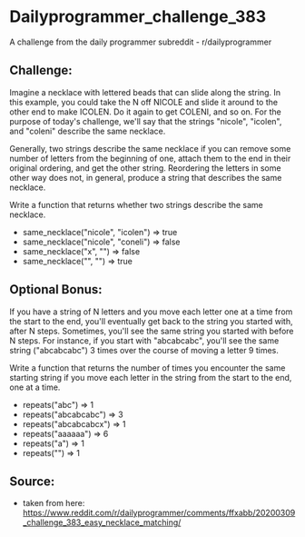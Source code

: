 # Dailyprogrammer_challenge_383
A challenge from the daily programmer subreddit - r/dailyprogrammer

## Challenge:

Imagine a necklace with lettered beads that can slide along the string. In this example, you could take the N off NICOLE and slide it around to the other end to make ICOLEN. Do it again to get COLENI, and so on. For the purpose of today's challenge, we'll say that the strings "nicole", "icolen", and "coleni" describe the same necklace.

Generally, two strings describe the same necklace if you can remove some number of letters from the beginning of one, attach them to the end in their original ordering, and get the other string. Reordering the letters in some other way does not, in general, produce a string that describes the same necklace.

Write a function that returns whether two strings describe the same necklace.

- same_necklace("nicole", "icolen") => true
- same_necklace("nicole", "coneli") => false
- same_necklace("x", "") => false
- same_necklace("", "") => true

## Optional Bonus:

If you have a string of N letters and you move each letter one at a time from the start to the end, you'll eventually get back to the string you started with, after N steps. Sometimes, you'll see the same string you started with before N steps. For instance, if you start with "abcabcabc", you'll see the same string ("abcabcabc") 3 times over the course of moving a letter 9 times.

Write a function that returns the number of times you encounter the same starting string if you move each letter in the string from the start to the end, one at a time.

- repeats("abc") => 1
- repeats("abcabcabc") => 3
- repeats("abcabcabcx") => 1
- repeats("aaaaaa") => 6
- repeats("a") => 1
- repeats("") => 1

## Source:
- taken from here: https://www.reddit.com/r/dailyprogrammer/comments/ffxabb/20200309_challenge_383_easy_necklace_matching/
